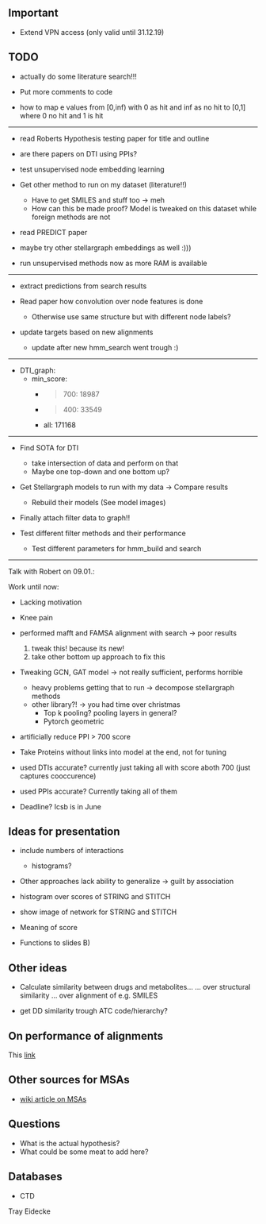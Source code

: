 ## Important

- Extend VPN access (only valid until 31.12.19)

## TODO

- actually do some literature search!!!

- Put more comments to code

- how to map e values from [0,inf) with 0 as hit and inf as no hit to [0,1] where 0 no hit and 1 is hit

---------------------------------------------------
- read Roberts Hypothesis testing paper for title and outline

- are there papers on DTI using PPIs?

- test unsupervised node embedding learning
- Get other method to run on my dataset (literature!!)
  - Have to get SMILES and stuff too -> meh
  - How can this be made proof? Model is tweaked on this dataset while foreign methods are not

- read PREDICT paper
- maybe try other stellargraph embeddings as well :)))

- run unsupervised methods now as more RAM is available

----------------------------------------------------

- extract predictions from search results

- Read paper how convolution over node features is done
  - Otherwise use same structure but with different node labels?

- update targets based on new alignments
  - update after new hmm\_search went trough :)

---------------------------------------------------
- DTI\_graph:
  - min\_score:
    - > 700: 18987
    - > 400: 33549
    - all: 171168

---------------------------------------------------

- Find SOTA for DTI
  - take intersection of data and perform on that
  - Maybe one top-down and one bottom up?

- Get Stellargraph models to run with my data -> Compare results
  - Rebuild their models (See model images)

- Finally attach filter data to graph!!

- Test different filter methods and their performance
  - Test different parameters for hmm\_build and search 

--------------------------------------------------

Talk with Robert on 09.01.:

Work until now:
  - Lacking motivation
  - Knee pain

  - performed mafft and FAMSA alignment with search -> poor results
    1. tweak this! because its new!
    2. take other bottom up approach to fix this
  - Tweaking GCN, GAT model -> not really sufficient, performs horrible 
    - heavy problems getting that to run -> decompose stellargraph methods
    - other library?! -> you had time over christmas
      - Top k pooling? pooling layers in general?
      - Pytorch geometric

  - artificially reduce PPI > 700 score

  - Take Proteins without links into model at the end, not for tuning
  
  - used DTIs accurate? currently just taking all with score aboth 700 (just captures cooccurence)
  - used PPIs accurate? Currently taking all of them

  - Deadline? Icsb is in June


## Ideas for presentation

- include numbers of interactions
  - histograms?
- Other approaches lack ability to generalize -> guilt by association

- histogram over scores of STRING and STITCH
- show image of network for STRING and STITCH
- Meaning of score 
- Functions to slides B)


## Other ideas

- Calculate similarity between drugs and metabolites...
	... over structural similarity
	... over alignment of e.g. SMILES

- get DD similarity trough ATC code/hierarchy?

## On performance of alignments

This [link](https://www.ebi.ac.uk/Tools/msa/)

## Other sources for MSAs

- [wiki article on MSAs](https://en.wikipedia.org/wiki/List_of_sequence_alignment_software#Multiple_sequence_alignment)

## Questions



- What is the actual hypothesis? 
- What could be some meat to add here?
## Databases

- CTD

Tray Eidecke

